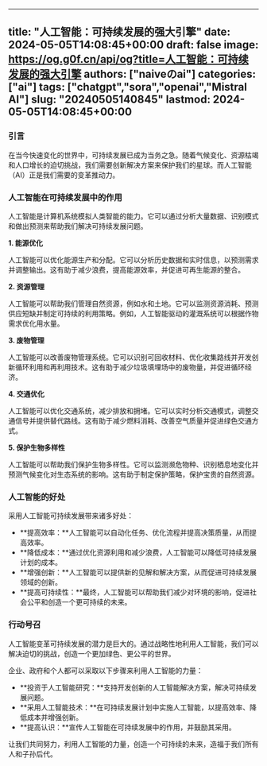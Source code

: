 
---
title: "人工智能：可持续发展的强大引擎"
date: 2024-05-05T14:08:45+00:00
draft: false
image: https://og.g0f.cn/api/og?title=人工智能：可持续发展的强大引擎
authors: ["naiveのai"]
categories: ["ai"]
tags: ["chatgpt","sora","openai","Mistral AI"]
slug: "20240505140845"
lastmod: 2024-05-05T14:08:45+00:00
---
### 引言

在当今快速变化的世界中，可持续发展已成为当务之急。随着气候变化、资源枯竭和人口增长的迫切挑战，我们需要创新解决方案来保护我们的星球。而人工智能（AI）正是我们需要的变革推动力。

### 人工智能在可持续发展中的作用

人工智能是计算机系统模拟人类智能的能力。它可以通过分析大量数据、识别模式和做出预测来帮助我们解决可持续发展问题。

**1. 能源优化**

人工智能可以优化能源生产和分配。它可以分析历史数据和实时信息，以预测需求并调整输出。这有助于减少浪费，提高能源效率，并促进可再生能源的整合。

**2. 资源管理**

人工智能可以帮助我们管理自然资源，例如水和土地。它可以监测资源消耗、预测供应短缺并制定可持续的利用策略。例如，人工智能驱动的灌溉系统可以根据作物需求优化用水量。

**3. 废物管理**

人工智能可以改善废物管理系统。它可以识别可回收材料、优化收集路线并开发创新循环利用和再利用技术。这有助于减少垃圾填埋场中的废物量，并促进循环经济。

**4. 交通优化**

人工智能可以优化交通系统，减少排放和拥堵。它可以实时分析交通模式，调整交通信号并提供替代路线。这有助于减少燃料消耗、改善空气质量并促进绿色交通方式。

**5. 保护生物多样性**

人工智能可以帮助我们保护生物多样性。它可以监测濒危物种、识别栖息地变化并预测气候变化对生态系统的影响。这有助于制定保护策略，保护宝贵的自然资源。

### 人工智能的好处

采用人工智能可持续发展带来诸多好处：

* **提高效率：**人工智能可以自动化任务、优化流程并提高决策质量，从而提高效率。
* **降低成本：**通过优化资源利用和减少浪费，人工智能可以降低可持续发展计划的成本。
* **增强创新：**人工智能可以提供新的见解和解决方案，从而促进可持续发展领域的创新。
* **提高可持续性：**最终，人工智能可以帮助我们减少对环境的影响，促进社会公平和创造一个更可持续的未来。

### 行动号召

人工智能变革可持续发展的潜力是巨大的。通过战略性地利用人工智能，我们可以解决迫切的挑战，创造一个更加绿色、更公平的世界。

企业、政府和个人都可以采取以下步骤来利用人工智能的力量：

* **投资于人工智能研究：**支持开发创新的人工智能解决方案，解决可持续发展问题。
* **采用人工智能技术：**在可持续发展计划中实施人工智能，以提高效率、降低成本并增强创新。
* **提高认识：**宣传人工智能在可持续发展中的作用，并鼓励其采用。

让我们共同努力，利用人工智能的力量，创造一个可持续的未来，造福于我们所有人和子孙后代。